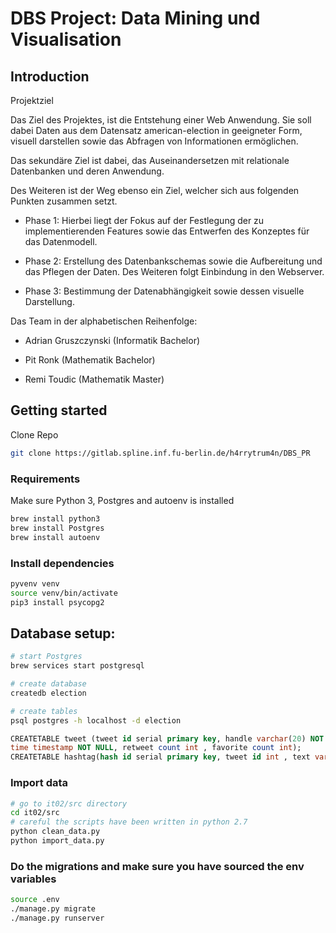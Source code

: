 # DBS Project: Data Mining und Visualisation
## Introduction
Projektziel 


Das Ziel des Projektes, ist die Entstehung einer Web Anwendung. Sie soll dabei Daten aus dem Datensatz american-election in geeigneter Form, visuell darstellen sowie das Abfragen von Informationen ermöglichen. 

Das sekundäre Ziel ist dabei, das Auseinandersetzen mit relationale Datenbanken und deren Anwendung. 


Des Weiteren ist der Weg ebenso ein Ziel, welcher sich aus folgenden Punkten zusammen setzt. 

* Phase 1: 
Hierbei liegt der Fokus auf der Festlegung der zu implementierenden Features sowie das Entwerfen des Konzeptes für das Datenmodell. 

* Phase 2: 
Erstellung des Datenbankschemas sowie die Aufbereitung und das Pflegen der Daten. Des Weiteren folgt Einbindung in den Webserver.

* Phase 3:
Bestimmung der Datenabhängigkeit sowie dessen visuelle Darstellung.

Das Team in der alphabetischen Reihenfolge:

* Adrian Gruszczynski (Informatik Bachelor)

* Pit Ronk (Mathematik Bachelor)

* Remi Toudic (Mathematik Master)

## Getting started
Clone Repo
```bash
git clone https://gitlab.spline.inf.fu-berlin.de/h4rrytrum4n/DBS_PR
```

### Requirements

Make sure Python 3, Postgres and autoenv is installed
```bash
brew install python3
brew install Postgres
brew install autoenv
```
### Install dependencies
```bash
pyvenv venv
source venv/bin/activate
pip3 install psycopg2
```
## Database setup:

```bash
# start Postgres
brew services start postgresql

# create database
createdb election

# create tables
psql postgres -h localhost -d election
```
```sql
CREATETABLE tweet (tweet id serial primary key, handle varchar(20) NOT NULL, body varchar(200) NOT NULL,
time timestamp NOT NULL, retweet count int , favorite count int);
CREATETABLE hashtag(hash id serial primary key, tweet id int , text varchar(100) NOT NULL) ;
```
### Import data 
```bash
# go to it02/src directory
cd it02/src
# careful the scripts have been written in python 2.7
python clean_data.py
python import_data.py
```

### Do the migrations and make sure you have sourced the env variables
```bash
source .env
./manage.py migrate
./manage.py runserver
```

